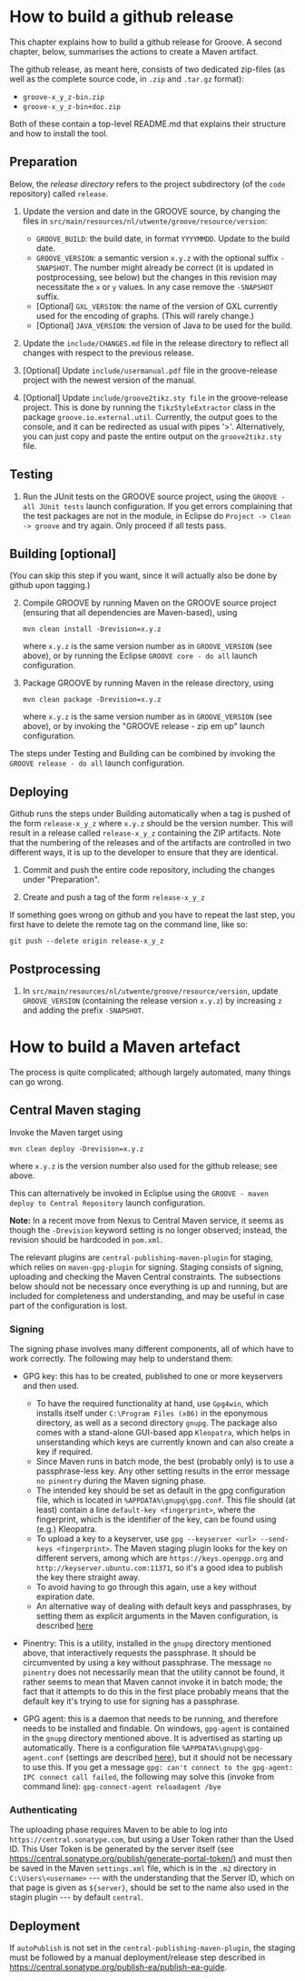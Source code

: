 # How to build a github release

This chapter explains how to build a github release for Groove. A second chapter, below, summarises the actions to create a Maven artifact.

The github release, as meant here, consists of two dedicated zip-files (as well as the complete source code, in `.zip` and `.tar.gz` format):

- `groove-x_y_z-bin.zip`
- `groove-x_y_z-bin+doc.zip`

Both of these contain a top-level README.md that explains their structure and how to install the tool.

## Preparation

Below, the _release directory_ refers to the project subdirectory (of the `code` repository) called `release`.

1. Update the version and date in the GROOVE source, by changing the files in
   `src/main/resources/nl/utwente/groove/resource/version`:

    - `GROOVE_BUILD`: the build date, in format `YYYYMMDD`. Update to the build date.
    - `GROOVE_VERSION`: a semantic version `x.y.z` with the optional suffix `-SNAPSHOT`. The number might already be correct (it is updated in postprocessing, see below) but the changes in this revision may necessitate the `x` or `y` values. In any case remove the `-SNAPSHOT` suffix.
    - [Optional] `GXL_VERSION`: the name of the version of GXL currently used for the encoding of graphs. (This will rarely change.)
    - [Optional] `JAVA_VERSION`: the version of Java to be used for the build.  

2. Update the `include/CHANGES.md` file in the release directory
   to reflect all changes with respect to the previous release.

3. [Optional] Update `include/usermanual.pdf` file in the groove-release project with the newest version of the manual.

4. [Optional] Update `include/groove2tikz.sty file` in the groove-release project.
   This is done by running the `TikzStyleExtractor` class in the package
   `groove.io.external.util`. Currently, the output goes to the console, and it
   can be redirected as usual with pipes '>'. Alternatively, you can just copy
   and paste the entire output on the `groove2tikz.sty` file.

## Testing

1. Run the JUnit tests on the GROOVE source project, using the
   `GROOVE - all JUnit tests` launch configuration.
   If you get errors complaining that the test packages are not in the module,
   in Eclipse do `Project -> Clean -> groove` and try again. Only proceed if all tests pass.

## Building [optional]

(You can skip this step if you want, since it will actually also be done by github upon tagging.)

2. Compile GROOVE by running Maven on the GROOVE source project
   (ensuring that all dependencies are Maven-based), using
   
    `mvn clean install -Drevision=x.y.z`

    where `x.y.z` is the same version number as in `GROOVE_VERSION` (see above),
    or by running the Eclipse `GROOVE core - do all` launch configuration.

3. Package GROOVE by running Maven in the release directory, using

    `mvn clean package -Drevision=x.y.z`

    where `x.y.z` is the same version number as in `GROOVE_VERSION` (see above),
    or by invoking the "GROOVE release - zip em up" launch configuration.

The steps under Testing and Building can be combined by invoking the `GROOVE release - do all`
launch configuration.

## Deploying

Github runs the steps under Building automatically when a tag is pushed of the form `release-x_y_z`
where `x.y.z` should be the version number. This will result in a release called `release-x_y_z`
containing the ZIP artifacts. Note that the numbering of the releases and of the artifacts are controlled
in two different ways, it is up to the developer to ensure that they are identical.

1. Commit and push the entire code repository, including the changes under "Preparation".

2. Create and push a tag of the form `release-x_y_z`

If something goes wrong on github and you have to repeat the last step, you first have to delete the remote tag on the command line, like so:

`git push --delete origin release-x_y_z`

## Postprocessing

1. In `src/main/resources/nl/utwente/groove/resource/version`, update `GROOVE_VERSION`
   (containing the release version `x.y.z`) by increasing `z` and adding the prefix `-SNAPSHOT`.

# How to build a Maven artefact

The process is quite complicated; although largely automated, many things can go wrong.

## Central Maven staging

Invoke the Maven target using

`mvn clean deploy -Drevision=x.y.z`

where `x.y.z` is the version number also used for the github release; see above. 

This can alternatively be invoked in Ecliplse using the `GROOVE - maven deploy to Central Repository` launch configuration.

<b>Note:</b> In a recent move from Nexus to Central Maven service, it seems as though the `-Drevision` keyword setting is no longer observed; instead, the revision should be hardcoded in `pom.xml`.

The relevant plugins are `central-publishing-maven-plugin` for staging, which relies on `maven-gpg-plugin` for signing. Staging consists of signing, uploading and checking the Maven Central constraints. The subsections below should not be necessary once everything is up and running, but are included for completeness and understanding, and may be useful in case part of the configuration is lost.


### Signing

The signing phase involves many different components, all of which have to work correctly. The following may help to understand them:

- GPG key: this has to be created, published to one or more keyservers and then used.
    * To have the required functionality at hand, use `Gpg4win`, which installs itself under `C:\Program Files (x86)` in the eponymous directory, as well as a second directory `gnupg`. The package also comes with a stand-alone GUI-based app `Kleopatra`, which helps in unserstanding which keys are currently known and can also create a key if required.
    * Since Maven runs in batch mode, the best (probably only) is to use a passphrase-less key. Any other setting results in the error message `no pinentry` during the Maven signing phase.
    * The intended key should be set as default in the gpg configuration file, which is located in `%APPDATA%\gnupg\gpg.conf`. This file should (at least) contain a line `default-key <fingerprint>`, where the fingerprint, which is the identifier of the key, can be found using (e.g.) Kleopatra.
    * To upload a key to a keyserver, use `gpg --keyserver <url> --send-keys <fingerprint>`. The Maven staging plugin looks for the key on different servers, among which are `https://keys.openpgp.org` and `http://keyserver.ubuntu.com:11371`, so it's a good idea to publish the key there straight away.
    * To avoid having to go through this again, use a key without expiration date.
    * An alternative way of dealing with default keys and passphrases, by setting them as explicit arguments in the Maven configuration, is described [here](https://central.sonatype.org/publish/publish-maven/#gpg-signed-components)

- Pinentry: This is a utility, installed in the `gnupg` directory mentioned above, that interactively requests the passphrase. It should be circumvented by using a key without passphrase. The message `no pinentry` does not necessarily mean that the utility cannot be found, it rather seems to mean that Maven cannot invoke it in batch mode; the fact that it attempts to do this in the first place probably means that the default key it's trying to use for signing has a passphrase.

- GPG agent: this is a daemon that needs to be running, and therefore needs to be installed and findable. On windows, `gpg-agent` is contained in the `gnupg` directory mentioned above. It is advertised as starting up automatically. There is a configuration file `%APPDATA%\gnupg\gpg-agent.conf` (settings are described [here](https://www.gnupg.org/%28it%29/documentation/manuals/gnupg/Agent-Options.html)), but it should not be necessary to use this. If you get a message `gpg: can't connect to the gpg-agent: IPC connect call failed`, the following may solve this (invoke from command line): `gpg-connect-agent reloadagent /bye`

### Authenticating

The uploading phase requires Maven to be able to log into `https://central.sonatype.com`, but using a User Token rather than the Used ID. This User Token is be generated by the server itself (see <https://central.sonatype.org/publish/generate-portal-token/>) and must then be saved in the Maven `settings.xml` file, which is in the `.m2` directory in `C:\Users\<username>` --- with the understanding that the Server ID, which on that page is given as `${server}`, should be set to the name also used in the stagin plugin --- by default `central`.

## Deployment

If `autoPublish` is not set in the `central-publishing-maven-plugin`, the staging must be followed by a manual deployment/release step described in <https://central.sonatype.org/publish-ea/publish-ea-guide>.



